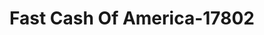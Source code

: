 ---
f_zip-code: 46952
f_state-code: IN
title: Fast Cash Of America-17802
f_phone: 317-373-8230
f_city-only: Marion
f_address: 1199 E Grant Street Marion
f_location-unique-id: '17802'
slug: fast-cash-of-america-17802
updated-on: '2024-05-30T13:46:58.046Z'
created-on: '2024-05-30T13:36:59.803Z'
published-on: '2024-05-30T13:54:32.469Z'
f_city-state: cms/city/marion-in.md
f_company: cms/company/fast-cash-of-america.md
f_state: cms/state/indiana.md
layout: '[payday-loan].html'
tags: payday-loan
---